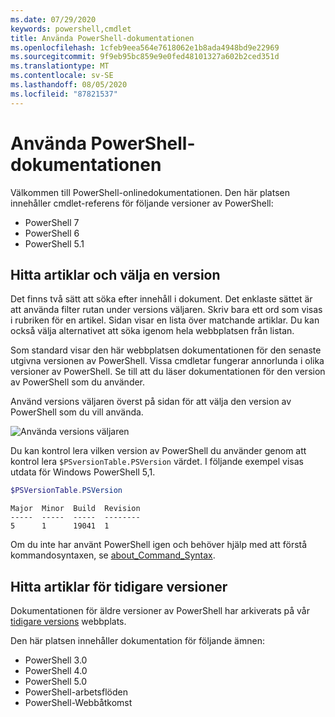 ```yaml
---
ms.date: 07/29/2020
keywords: powershell,cmdlet
title: Använda PowerShell-dokumentationen
ms.openlocfilehash: 1cfeb9eea564e7618062e1b8ada4948bd9e22969
ms.sourcegitcommit: 9f9eb95bc859e9e0fed48101327a602b2ced351d
ms.translationtype: MT
ms.contentlocale: sv-SE
ms.lasthandoff: 08/05/2020
ms.locfileid: "87821537"
---
```

# <a name="how-to-use-the-powershell-documentation"></a>Använda PowerShell-dokumentationen

Välkommen till PowerShell-onlinedokumentationen. Den här platsen innehåller cmdlet-referens för följande versioner av PowerShell:

- PowerShell 7
- PowerShell 6
- PowerShell 5.1

## <a name="finding-articles-and-selecting-a-version"></a>Hitta artiklar och välja en version

Det finns två sätt att söka efter innehåll i dokument. Det enklaste sättet är att använda filter rutan under versions väljaren. Skriv bara ett ord som visas i rubriken för en artikel. Sidan visar en lista över matchande artiklar. Du kan också välja alternativet att söka igenom hela webbplatsen från listan.

Som standard visar den här webbplatsen dokumentationen för den senaste utgivna versionen av PowerShell. Vissa cmdletar fungerar annorlunda i olika versioner av PowerShell. Se till att du läser dokumentationen för den version av PowerShell som du använder.

Använd versions väljaren överst på sidan för att välja den version av PowerShell som du vill använda.

![Använda versions väljaren](media/how-to-use-docs/version-search.gif)

Du kan kontrol lera vilken version av PowerShell du använder genom att kontrol lera `$PSversionTable.PSVersion` värdet. I följande exempel visas utdata för Windows PowerShell 5,1.

```powershell
$PSVersionTable.PSVersion
```

```Output
Major  Minor  Build  Revision
-----  -----  -----  --------
5      1      19041  1
```

Om du inte har använt PowerShell igen och behöver hjälp med att förstå kommandosyntaxen, se [about_Command_Syntax](/powershell/module/microsoft.powershell.core/about/about_command_syntax).

## <a name="finding-articles-for-previous-versions"></a>Hitta artiklar för tidigare versioner

Dokumentationen för äldre versioner av PowerShell har arkiverats på vår [tidigare versions](https://aka.ms/PSLegacyDocs) webbplats.

Den här platsen innehåller dokumentation för följande ämnen:

- PowerShell 3.0
- PowerShell 4.0
- PowerShell 5.0
- PowerShell-arbetsflöden
- PowerShell-Webbåtkomst
